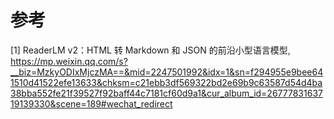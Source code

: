 

# 参考

[1] ReaderLM v2：HTML 转 Markdown 和 JSON 的前沿小型语言模型, https://mp.weixin.qq.com/s?__biz=MzkyODIxMjczMA==&mid=2247501992&idx=1&sn=f294955e9bee641510d41522efe13633&chksm=c21ebb3df569322bd2e69b9c63587d54d4ba38bba552fe21f39527f92baff44c7181cf60d9a1&cur_album_id=2677783163719139330&scene=189#wechat_redirect